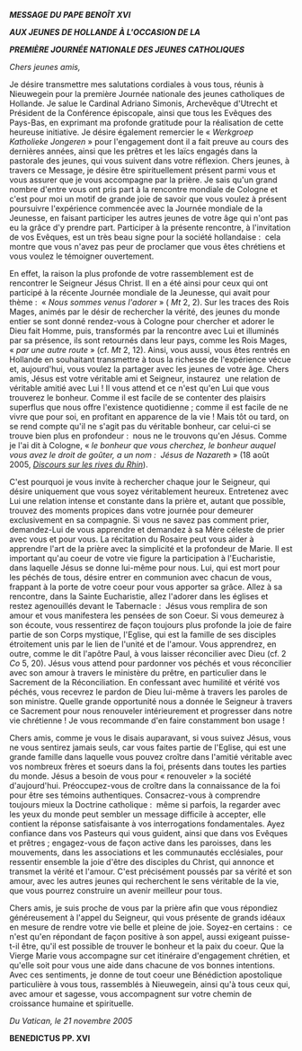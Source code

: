 ***MESSAGE DU PAPE BENOÎT XVI***

***AUX JEUNES DE HOLLANDE À L'OCCASION DE LA***

***PREMIÈRE JOURNÉE NATIONALE DES JEUNES CATHOLIQUES***

*Chers jeunes amis,*

Je désire transmettre mes salutations cordiales à vous tous, réunis à Nieuwegein pour la première Journée nationale des jeunes catholiques de Hollande. Je salue le Cardinal Adriano Simonis, Archevêque d'Utrecht et Président de la Conférence épiscopale, ainsi que tous les Evêques des Pays-Bas, en exprimant ma profonde gratitude pour la réalisation de cette heureuse initiative. Je désire également remercier le « *Werkgroep Katholieke Jongeren* » pour l'engagement dont il a fait preuve au cours des dernières années, ainsi que les prêtres et les laïcs engagés dans la pastorale des jeunes, qui vous suivent dans votre réflexion. Chers jeunes, à travers ce Message, je désire être spirituellement présent parmi vous et vous assurer que je vous accompagne par la prière. Je sais qu'un grand nombre d'entre vous ont pris part à la rencontre mondiale de Cologne et c'est pour moi un motif de grande joie de savoir que vous voulez à présent poursuivre l'expérience commencée avec la Journée mondiale de la Jeunesse, en faisant participer les autres jeunes de votre âge qui n'ont pas eu la grâce d'y prendre part. Participer à la présente rencontre, à l'invitation de vos Evêques, est un très beau signe pour la société hollandaise :  cela montre que vous n'avez pas peur de proclamer que vous êtes chrétiens et vous voulez le témoigner ouvertement.

En effet, la raison la plus profonde de votre rassemblement est de rencontrer le Seigneur Jésus Christ. Il en a été ainsi pour ceux qui ont participé à la récente Journée mondiale de la Jeunesse, qui avait pour thème :  « *Nous sommes venus l'adorer* » ( *Mt* 2, 2). Sur les traces des Rois Mages, animés par le désir de rechercher la vérité, des jeunes du monde entier se sont donné rendez-vous à Cologne pour chercher et adorer le Dieu fait Homme, puis, transformés par la rencontre avec Lui et illuminés par sa présence, ils sont retournés dans leur pays, comme les Rois Mages, « *par une autre route* » (cf. *Mt* 2, 12). Ainsi, vous aussi, vous êtes rentrés en Hollande en souhaitant transmettre à tous la richesse de l'expérience vécue et, aujourd'hui, vous voulez la partager avec les jeunes de votre âge. Chers amis, Jésus est votre véritable ami et Seigneur, instaurez  une relation de véritable amitié avec Lui ! Il vous attend et ce n'est qu'en Lui que vous trouverez le bonheur. Comme il est facile de se contenter des plaisirs superflus que nous offre l'existence quotidienne ; comme il est facile de ne vivre que pour soi, en profitant en apparence de la vie ! Mais tôt ou tard, on se rend compte qu'il ne s'agit pas du véritable bonheur, car celui-ci se trouve bien plus en profondeur :  nous ne le trouvons qu'en Jésus. Comme je l'ai dit à Cologne, « *le bonheur que vous cherchez, le bonheur auquel vous avez le droit de goûter, a un nom :  Jésus de Nazareth* » (18 août 2005, *[Discours sur les rives du Rhin](/content/benedict-xvi/fr/speeches/2005/august/documents/hf_ben-xvi_spe_20050818_youth-celebration.html)*).

C'est pourquoi je vous invite à rechercher chaque jour le Seigneur, qui désire uniquement que vous soyez véritablement heureux. Entretenez avec Lui une relation intense et constante dans la prière et, autant que possible, trouvez des moments propices dans votre journée pour demeurer exclusivement en sa compagnie. Si vous ne savez pas comment prier, demandez-Lui de vous apprendre et demandez à sa Mère céleste de prier avec vous et pour vous. La récitation du Rosaire peut vous aider à apprendre l'art de la prière avec la simplicité et la profondeur de Marie. Il est important qu'au coeur de votre vie figure la participation à l'Eucharistie, dans laquelle Jésus se donne lui-même pour nous. Lui, qui est mort pour les péchés de tous, désire entrer en communion avec chacun de vous, frappant à la porte de votre coeur pour vous apporter sa grâce. Allez à sa rencontre, dans la Sainte Eucharistie, allez l'adorer dans les églises et restez agenouillés devant le Tabernacle :  Jésus vous remplira de son amour et vous manifestera les pensées de son Coeur. Si vous demeurez à son écoute, vous ressentirez de façon toujours plus profonde la joie de faire partie de son Corps mystique, l'Eglise, qui est la famille de ses disciples étroitement unis par le lien de l'unité et de l'amour. Vous apprendrez, en outre, comme le dit l'apôtre Paul, à vous laisser réconcilier avec Dieu (cf. 2 *Co* 5, 20). Jésus vous attend pour pardonner vos péchés et vous réconcilier avec son amour à travers le ministère du prêtre, en particulier dans le Sacrement de la Réconciliation. En confessant avec humilité et vérité vos péchés, vous recevrez le pardon de Dieu lui-même à travers les paroles de son ministre. Quelle grande opportunité nous a donnée le Seigneur à travers ce Sacrement pour nous renouveler intérieurement et progresser dans notre vie chrétienne ! Je vous recommande d'en faire constamment bon usage !

Chers amis, comme je vous le disais auparavant, si vous suivez Jésus, vous ne vous sentirez jamais seuls, car vous faites partie de l'Eglise, qui est une grande famille dans laquelle vous pouvez croître dans l'amitié véritable avec vos nombreux frères et soeurs dans la foi, présents dans toutes les parties du monde. Jésus a besoin de vous pour « renouveler » la société d'aujourd'hui. Préoccupez-vous de croître dans la connaissance de la foi pour être ses témoins authentiques. Consacrez-vous à comprendre toujours mieux la Doctrine catholique :  même si parfois, la regarder avec les yeux du monde peut sembler un message difficile à accepter, elle contient la réponse satisfaisante à vos interrogations fondamentales. Ayez confiance dans vos Pasteurs qui vous guident, ainsi que dans vos Evêques et prêtres ; engagez-vous de façon active dans les paroisses, dans les mouvements, dans les associations et les communautés ecclésiales, pour ressentir ensemble la joie d'être des disciples du Christ, qui annonce et transmet la vérité et l'amour. C'est précisément poussés par sa vérité et son amour, avec les autres jeunes qui recherchent le sens véritable de la vie, que vous pourrez construire un avenir meilleur pour tous.

Chers amis, je suis proche de vous par la prière afin que vous répondiez généreusement à l'appel du Seigneur, qui vous présente de grands idéaux en mesure de rendre votre vie belle et pleine de joie. Soyez-en certains :  ce n'est qu'en répondant de façon positive à son appel, aussi exigeant puisse-t-il être, qu'il est possible de trouver le bonheur et la paix du coeur. Que la Vierge Marie vous accompagne sur cet itinéraire d'engagement chrétien, et qu'elle soit pour vous une aide dans chacune de vos bonnes intentions. Avec ces sentiments, je donne de tout coeur une Bénédiction apostolique particulière à vous tous, rassemblés à Nieuwegein, ainsi qu'à tous ceux qui, avec amour et sagesse, vous accompagnent sur votre chemin de croissance humaine et spirituelle.

*Du Vatican, le 21 novembre 2005*

**BENEDICTUS PP. XVI**